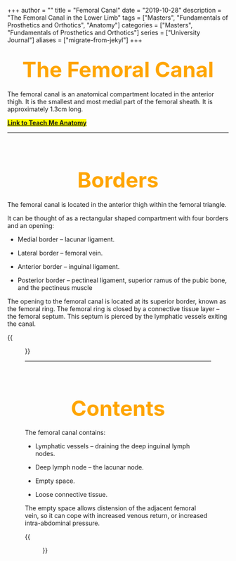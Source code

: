 +++
author = ""
title = "Femoral Canal"
date = "2019-10-28"
description = "The Femoral Canal in the Lower Limb"
tags = ["Masters", "Fundamentals of Prosthetics and Orthotics", "Anatomy"]
categories = ["Masters", "Fundamentals of Prosthetics and Orthotics"]
series = ["University Journal"]
aliases = ["migrate-from-jekyl"]
+++

<font size="+7" color="orange"><center> The Femoral Canal </center></font>  
---

The femoral canal is an anatomical compartment located in the anterior thigh. It is the smallest and most medial part of the femoral sheath. It is approximately 1.3cm long.

**<mark>[Link to Teach Me Anatomy](https://teachmeanatomy.info/lower-limb/areas/femoral-canal/)<mark>**

---

<br><br>

<font size="+7" color="orange"><center> Borders </center></font>  
---

The femoral canal is located in the anterior thigh within the femoral triangle.

It can be thought of as a rectangular shaped compartment with four borders and an opening:

- Medial border – lacunar ligament.

- Lateral border – femoral vein.

- Anterior border – inguinal ligament.

- Posterior border – pectineal ligament, superior ramus of the pubic bone, and the pectineus muscle

The opening to the femoral canal is located at its superior border, known as the femoral ring. The femoral ring is closed by a connective tissue layer – the femoral septum. This septum is pierced by the lymphatic vessels exiting the canal.

{{<figure src="/Anatomical_Areas/Borders-of-the-Femoral-Canal-624x321.jpg" class="post-cover" align="centre">}}

---

<br><br>

<font size="+7" color="orange"><center> Contents </center></font>  
---

The femoral canal contains:

- Lymphatic vessels – draining the deep inguinal lymph nodes.

- Deep lymph node – the lacunar node.

- Empty space.

- Loose connective tissue.

The empty space allows distension of the adjacent femoral vein, so it can cope with increased venous return, or increased intra-abdominal pressure.

{{<figure src="/Anatomical_Areas/Contents-of-the-Femoral-Traingle-600x433 (1).jpg" class="post-cover" align="centre">}}